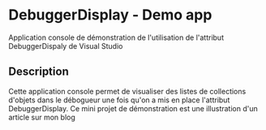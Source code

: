 # DebuggerDisplay - Demo app

Application console de démonstration de l'utilisation  de l'attribut DebuggerDispaly de Visual Studio

## Description

Cette application console permet de visualiser des listes de collections d'objets dans le débogueur une fois qu'on a mis en place l'attribut DebuggerDisplay.
Ce mini projet de démonstration est une illustration d'un article sur mon blog